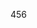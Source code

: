 <!--
 * @Author: 阖彩
 * @Date: 2022-05-18 22:37:06
 * @LastEdit: Do not edit
 * @FilePath: \vuepressBlog\docs\Frontend\css.md
-->
456